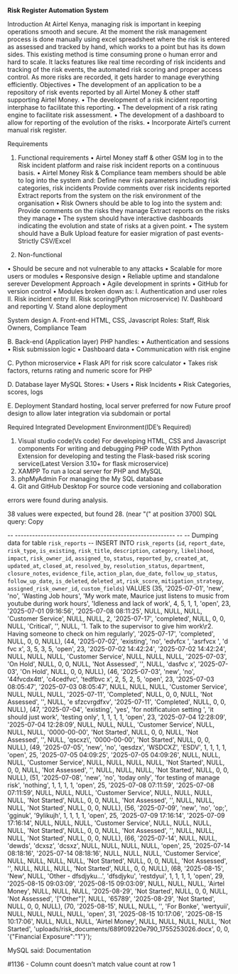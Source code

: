 **Risk
Register 
Automation 
System**





Introduction
At Airtel Kenya, managing risk is important in keeping operations smooth and secure. At the moment the risk management process is done manually using excel spreadsheet where the risk is entered as assessed and tracked by hand, which works to a point but has its down sides. This existing method is time consuming prone o human error and hard to scale. It lacks features like real time recording of risk incidents and tracking of the risk events, the automated risk scoring and proper access control. As more risks are recorded, it gets harder to manage everything efficiently.
Objectives 
•	The development of an application to be a repository of risk events reported by all Airtel Money & other staff supporting Airtel Money.
•	The development of a risk incident reporting interphase to facilitate this reporting.
•	The development of a risk rating engine to facilitate risk assessment.
•	The development of a dashboard to allow for reporting of the evolution of the risks.
•	Incorporate Airtel’s current manual risk register.

Requirements 
1.	Functional requirements 
•	Airtel Money staff & other GSM log in to the Risk incident platform and raise risk incident reports on a continuous basis.
•	Airtel Money Risk & Compliance team members should be able to log into the system and:
Define new risk parameters including risk categories, risk incidents
Provide comments over risk incidents reported
Extract reports from the system on the risk environment of the organisation
•	Risk Owners should be able to log into the system and:
Provide comments on the risks they manage
Extract reports on the risks they manage
•	The system should have interactive dashboards indicating the evolution and state of risks at a given point.
•	The system should have a Bulk Upload feature for easier migration of past events- Strictly CSV/Excel

2.	Non-functional

•	Should be secure and not vulnerable to any attacks
•	Scalable for more users or modules
•	Responsive design
•	Reliable uptime and standalone serever
Development Approach
•	Agile development in sprints
•	GitHub for version control
•	Modules broken down as:
I.	Authentication and user roles
II.	Risk incident entry
III.	Risk scoring(Python microservice)
IV.	Dashboard and reporting
V.	Stand alone deployment







System design
A.	Front-end
HTML, CSS, Javascript
Roles: Staff, Risk Owners, Compliance Team

B.	Back-end (Application layer)
PHP handles: 
•	Authentication and sessions
•	Risk submission logic
•	Dashboard data
•	Communication with risk engine

C.	Python microservice
•	Flask API for risk score calculator
•	Takes risk factors, returns rating and numeric score for PHP

D.	Database layer
MySQL Stores: 
•	Users
•	Risk Incidents
•	Risk Categories, scores, logs

E.	Deployment
Standard hosting, local server preferred for now
Future proof design to allow later integration via subdomain or portal









	

	



			

	

	


	




	



	
Required Integrated Development Environment(IDE’s Required)
1.	Visual studio code(Vs code)
For developing HTML, CSS and Javascript components
For writing and debugging PHP code
With Python Extension for developing and testing the Flask-based risk scoring service(Latest Version 3.10+ for flask microservice)
2.	XAMPP
To run a local server for PHP and MySQL
3.	phpMyAdmin 
For managing the My SQL database
4.	Git and GitHub Desktop 
For source code versioning and collaboration



errors were found during analysis.

38 values were expected, but found 28. (near "(" at position 3700)
SQL query: Copy

-- -------------------------------------------------------- -- -- Dumping data for table `risk_reports` -- INSERT INTO `risk_reports` (`id`, `report_date`, `risk_type`, `is_existing`, `risk_title`, `description`, `category`, `likelihood`, `impact`, `risk_owner_id`, `assigned_to`, `status`, `reported_by`, `created_at`, `updated_at`, `closed_at`, `resolved_by`, `resolution_status`, `department`, `closure_notes`, `evidence_file`, `action_plan`, `due_date`, `follow_up_status`, `follow_up_date`, `is_deleted`, `deleted_at`, `risk_score`, `mitigation_strategy`, `assigned_risk_owner_id`, `custom_fields`) VALUES (35, '2025-07-01', 'new', 'no', 'Wasting Job hours', 'My work mate, Maurice just listens to music from youtube during work hours', 'Idleness and lack of work', 4, 5, 1, 1, 'open', 23, '2025-07-01 09:16:56', '2025-07-08 08:11:25', NULL, NULL, NULL, 'Customer Service', NULL, NULL, 2, '2025-07-17', 'completed', NULL, 0, 0, NULL, 'Critical', '', NULL, '1. Talk to the supervisor to give him work\r2. Having someone to check on him regularly', '2025-07-17', 'completed', NULL, 0, 0, NULL), (44, '2025-07-02', 'existing', 'no', 'edvfcx ', 'asrfvcx ', 'd fvc x', 3, 5, 3, 5, 'open', 23, '2025-07-02 14:42:24', '2025-07-02 14:42:24', NULL, NULL, NULL, 'Customer Service', NULL, NULL, NULL, '2025-07-03', 'On Hold', NULL, 0, 0, NULL, 'Not Assessed', '', NULL, 'dasfvc x', '2025-07-03', 'On Hold', NULL, 0, 0, NULL), (46, '2025-07-03', 'new', 'no', '44fvcdx4tt', 'c4cedfvc', 'tedfbvc x', 2, 5, 2, 5, 'open', 23, '2025-07-03 08:05:47', '2025-07-03 08:05:47', NULL, NULL, NULL, 'Customer Service', NULL, NULL, NULL, '2025-07-11', 'Completed', NULL, 0, 0, NULL, 'Not Assessed', '', NULL, 'e sfzcvrgdfxv', '2025-07-11', 'Completed', NULL, 0, 0, NULL), (47, '2025-07-04', 'existing', 'yes', 'for notificatuion setting ', 'it should just work', 'testing only', 1, 1, 1, 1, 'open', 23, '2025-07-04 12:28:09', '2025-07-04 12:28:09', NULL, NULL, NULL, 'Customer Service', NULL, NULL, NULL, '0000-00-00', 'Not Started', NULL, 0, 0, NULL, 'Not Assessed', '', NULL, 'qscxz\\', '0000-00-00', 'Not Started', NULL, 0, 0, NULL), (49, '2025-07-05', 'new', 'no', 'qesdzx', 'WSDCXZ', 'ESDV', 1, 1, 1, 1, 'open', 25, '2025-07-05 04:09:25', '2025-07-05 04:09:26', NULL, NULL, NULL, 'Customer Service', NULL, NULL, NULL, NULL, 'Not Started', NULL, 0, 0, NULL, 'Not Assessed', '', NULL, NULL, NULL, 'Not Started', NULL, 0, 0, NULL), (51, '2025-07-08', 'new', 'no', 'today only', 'for testing of manage risk', 'nothing', 1, 1, 1, 1, 'open', 25, '2025-07-08 07:11:59', '2025-07-08 07:11:59', NULL, NULL, NULL, 'Customer Service', NULL, NULL, NULL, NULL, 'Not Started', NULL, 0, 0, NULL, 'Not Assessed', '', NULL, NULL, NULL, 'Not Started', NULL, 0, 0, NULL), (56, '2025-07-09', 'new', 'no', 'op;', 'gginuk', '9ylikujh', 1, 1, 1, 1, 'open', 25, '2025-07-09 17:16:14', '2025-07-09 17:16:14', NULL, NULL, NULL, 'Customer Service', NULL, NULL, NULL, NULL, 'Not Started', NULL, 0, 0, NULL, 'Not Assessed', '', NULL, NULL, NULL, 'Not Started', NULL, 0, 0, NULL), (66, '2025-07-14', NULL, NULL, 'dewds', 'dcxsz', 'dcsxz', NULL, NULL, NULL, NULL, 'open', 25, '2025-07-14 08:18:16', '2025-07-14 08:18:16', NULL, NULL, NULL, 'Customer Service', NULL, NULL, NULL, NULL, 'Not Started', NULL, 0, 0, NULL, 'Not Assessed', '', NULL, NULL, NULL, 'Not Started', NULL, 0, 0, NULL), (68, '2025-08-15', 'New', NULL, 'Other - dfsdjyku...', 'dfsdjyku', 'restdyui', 1, 1, 1, 1, 'open', 29, '2025-08-15 09:03:09', '2025-08-15 09:03:09', NULL, NULL, NULL, 'Airtel Money', NULL, NULL, NULL, '2025-08-29', 'Not Started', NULL, 0, 0, NULL, 'Not Assessed', '[\"Other\"]', NULL, '65789', '2025-08-29', 'Not Started', NULL, 0, 0, NULL), (70, '2025-08-15', NULL, NULL, '', 'For Bonke', 'wertyuii', NULL, NULL, NULL, NULL, 'open', 31, '2025-08-15 10:17:06', '2025-08-15 10:17:06', NULL, NULL, NULL, 'Airtel Money', NULL, NULL, NULL, NULL, 'Not Started', 'uploads/risk_documents/689f09220e790_1755253026.docx', 0, 0, '{\"Financial Exposure\":\"1\"}');

MySQL said: Documentation

#1136 - Column count doesn't match value count at row 1
